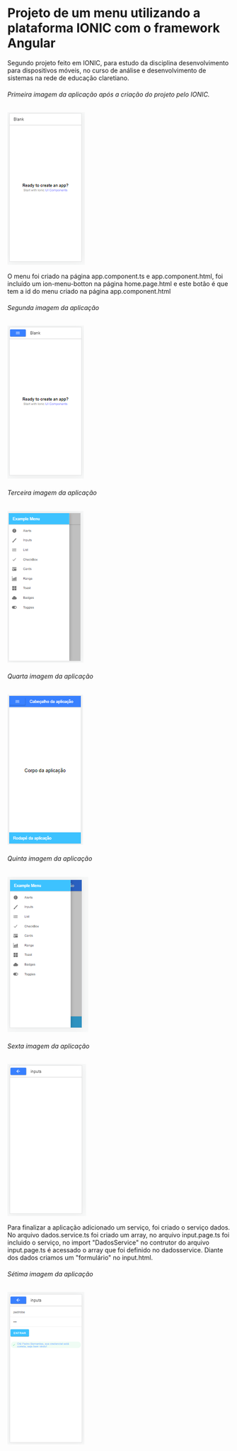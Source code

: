 # Projeto de um menu utilizando a plataforma IONIC com o framework Angular
Segundo projeto feito em IONIC, para estudo da disciplina desenvolvimento para dispositivos móveis, no curso de análise e desenvolvimento de sistemas na rede de educação claretiano.

###### Primeira imagem da aplicação após a criação do projeto pelo IONIC.
![Primeira-Imagem](https://github.com/agsilvamhm/Claretiano-Second/blob/master/Imagens/Primeira-Imagem.PNG)

O menu foi criado na página app.component.ts e app.component.html, foi incluído um ion-menu-botton na página home.page.html e este botão é que tem a id do menu criado na página app.component.html
###### Segunda imagem da aplicação
![Segunda-Imagem](https://github.com/agsilvamhm/Claretiano-Second/blob/master/Imagens/Segunda-Imagem.PNG)

###### Terceira imagem da aplicação
![Terceira-Imagem](https://github.com/agsilvamhm/Claretiano-Second/blob/master/Imagens/Terceira-Imagem.PNG)

###### Quarta imagem da aplicação
![Quarta-Imagem](https://github.com/agsilvamhm/Claretiano-Second/blob/master/Imagens/Quarta-Imagem.PNG)

###### Quinta imagem da aplicação
![Quinta-Imagem](https://github.com/agsilvamhm/Claretiano-Second/blob/master/Imagens/Quinta-Imagem.PNG)

###### Sexta imagem da aplicação
![Sexta-Imagem](https://github.com/agsilvamhm/Claretiano-Second/blob/master/Imagens/Sexta-Imagem.PNG)

Para finalizar a aplicação adicionado um serviço, foi criado o serviço dados. No arquivo dados.service.ts foi criado um array, no arquivo input.page.ts foi incluido o serviço, no import "DadosService" no contrutor do arquivo input.page.ts é acessado o array que foi definido no dadosservice. Diante dos dados criamos um "formulário" no input.html.

###### Sétima imagem da aplicação
![Sétima-Imagem](https://github.com/agsilvamhm/Claretiano-Second/blob/master/Imagens/Setima-Imagem.PNG)
